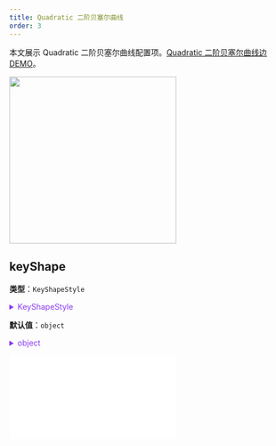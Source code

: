```yaml
---
title: Quadratic 二阶贝塞尔曲线
order: 3
---
```


本文展示 Quadratic 二阶贝塞尔曲线配置项。[Quadratic 二阶贝塞尔曲线边 DEMO](/zh/examples/item/defaultEdges#quadratic)。

<img src="https://mdn.alipayobjects.com/huamei_qa8qxu/afts/img/A*YMZ0SbHABJ4AAAAAAAAAAAAADmJ7AQ/original" width=300 />

## keyShape

**类型**：`KeyShapeStyle`

<details>

<summary style="color: #873bf4; cursor: pointer">KeyShapeStyle</summary>

```typescript
type KeyShapeStyle = PathStyleProps &
  ArrowProps & {
    /**
     * 控制点数组。不指定时将会通过 `curveOffset` 和 `curvePosition` 计算出相应的控制点
     */
    controlPoints?: Point[];
    /**
     * 控制点距离两端点连线的距离，可理解为控制边的弯曲程度
     */
    curveOffset?: number | number[];
    /**
     * 控制点在两端点连线上的相对位置，范围 `0-1`
     */
    curvePosition?: number | number[];
  };
```

<embed src="../../../common/ArrowStyle.zh.md"></embed>

其中，相关的图形样式参考 [Path 图形样式](../shape/PathStyleProps.zh.md)。

</details>

**默认值**：`object`

<details>

<summary style="color: #873bf4; cursor: pointer">object</summary>

```json
{
  "curveOffset": 30,
  "curvePosition": 0.5
}
```

</details>

<embed src="../../../common/EdgeShapeStyles.zh.md"></embed>
